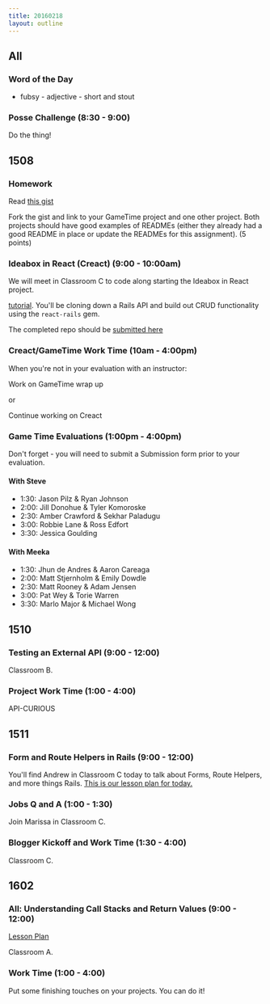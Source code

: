 ```yaml
---
title: 20160218
layout: outline
---
```


## All

### Word of the Day

* fubsy - adjective - short and stout

### Posse Challenge (8:30 - 9:00)

Do the thing!


## 1508

### Homework

Read [this gist](https://gist.github.com/rrgayhart/91bba7bb39ea60136e5c)

Fork the gist and link to your GameTime project and one other project. Both projects should have good examples of READMEs (either they already had a good README in place or update the READMEs for this assignment). (5 points)

### Ideabox in React (Creact) (9:00 - 10:00am)

We will meet in Classroom C to code along starting the Ideabox in React project.

[tutorial](http://github.com/applegrain/creact). You'll be cloning down a Rails API and build out CRUD functionality using the `react-rails` gem.

The completed repo should be [submitted here](https://gist.github.com/rrgayhart/a838fe2bbd259da04f75)

### Creact/GameTime Work Time (10am - 4:00pm)

When you're not in your evaluation with an instructor:

Work on GameTime wrap up

or

Continue working on Creact

### Game Time Evaluations (1:00pm - 4:00pm)

Don't forget - you will need to submit a Submission form prior to your evaluation.

#### With Steve

* 1:30: Jason Pilz & Ryan Johnson
* 2:00: Jill Donohue & Tyler Komoroske
* 2:30: Amber Crawford & Sekhar Paladugu
* 3:00: Robbie Lane & Ross Edfort
* 3:30: Jessica Goulding

#### With Meeka

* 1:30: Jhun de Andres & Aaron Careaga
* 2:00: Matt Stjernholm & Emily Dowdle
* 2:30: Matt Rooney & Adam Jensen
* 3:00: Pat Wey & Torie Warren
* 3:30: Marlo Major & Michael Wong


## 1510

### Testing an External API (9:00 - 12:00)

Classroom B.

### Project Work Time (1:00 - 4:00)

API-CURIOUS


## 1511

### Form and Route Helpers in Rails (9:00 - 12:00)

You'll find Andrew in Classroom C today to talk about Forms, Route Helpers, and more things Rails. [This is our lesson plan for today.](https://github.com/turingschool/lesson_plans/blob/master/ruby_02-web_applications_with_ruby/forms_and_route_helpers_in_rails.markdown)

### Jobs Q and A (1:00 - 1:30)

Join Marissa in Classroom C.

### Blogger Kickoff and Work Time (1:30 - 4:00)

Classroom C.


## 1602

### All: Understanding Call Stacks and Return Values (9:00 - 12:00)

[Lesson Plan](https://github.com/turingschool/lesson_plans/blob/master/ruby_01-object_oriented_programming_with_ruby/stacks_methods_and_program_flow.markdown)

Classroom A.

### Work Time (1:00 - 4:00)

Put some finishing touches on your projects. You can do it!
